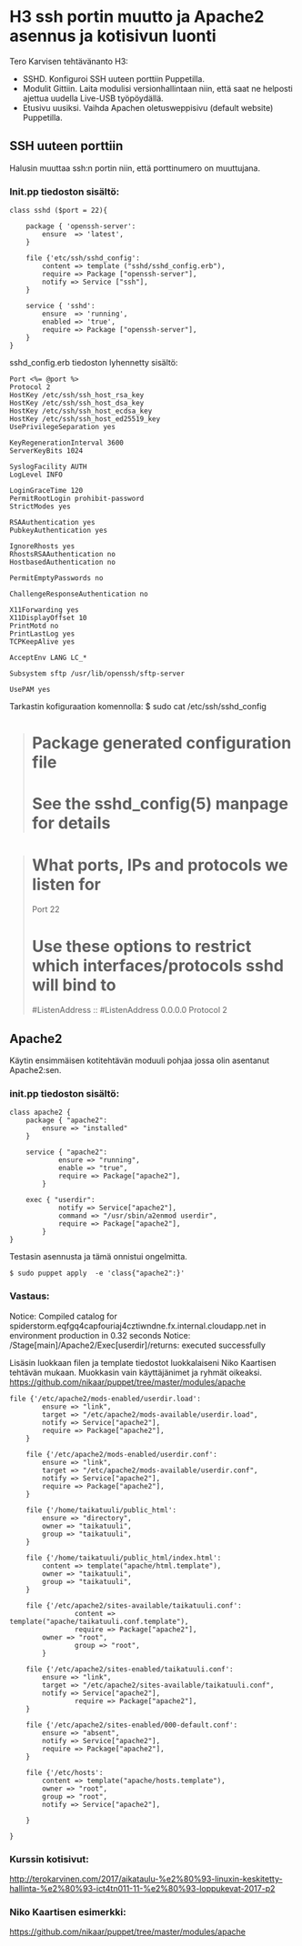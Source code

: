 
# H3 ssh portin muutto ja Apache2 asennus ja kotisivun luonti

Tero Karvisen tehtävänanto H3:
* SSHD. Konfiguroi SSH uuteen porttiin Puppetilla.
* Modulit Gittiin. Laita modulisi versionhallintaan niin, että saat ne helposti ajettua uudella Live-USB työpöydällä.
* Etusivu uusiksi. Vaihda Apachen oletusweppisivu (default website) Puppetilla. 

## SSH uuteen porttiin 

Halusin muuttaa ssh:n portin niin, että porttinumero on muuttujana. 
### Init.pp tiedoston sisältö:

```puppet
class sshd ($port = 22){
 
	package { 'openssh-server':
		ensure	=> 'latest',
	}
	
	file {'etc/ssh/sshd_config':
		content => template ("sshd/sshd_config.erb"),
		require => Package ["openssh-server"],
		notify => Service ["ssh"],
	}

	service { 'sshd':
		ensure	=> 'running',
		enabled	=> 'true',	
		require => Package ["openssh-server"],
	}
}
```

sshd_config.erb tiedoston lyhennetty sisältö:
 
```puppet
Port <%= @port %>
Protocol 2
HostKey /etc/ssh/ssh_host_rsa_key
HostKey /etc/ssh/ssh_host_dsa_key
HostKey /etc/ssh/ssh_host_ecdsa_key
HostKey /etc/ssh/ssh_host_ed25519_key
UsePrivilegeSeparation yes

KeyRegenerationInterval 3600
ServerKeyBits 1024

SyslogFacility AUTH
LogLevel INFO

LoginGraceTime 120
PermitRootLogin prohibit-password
StrictModes yes

RSAAuthentication yes
PubkeyAuthentication yes

IgnoreRhosts yes
RhostsRSAAuthentication no
HostbasedAuthentication no

PermitEmptyPasswords no

ChallengeResponseAuthentication no

X11Forwarding yes
X11DisplayOffset 10
PrintMotd no
PrintLastLog yes
TCPKeepAlive yes

AcceptEnv LANG LC_*

Subsystem sftp /usr/lib/openssh/sftp-server

UsePAM yes
```
Tarkastin kofiguraation komennolla:
$ sudo cat /etc/ssh/sshd_config

> # Package generated configuration file
> # See the sshd_config(5) manpage for details

> # What ports, IPs and protocols we listen for
> Port 22
> # Use these options to restrict which interfaces/protocols sshd will bind to
> #ListenAddress ::
> #ListenAddress 0.0.0.0
> Protocol 2


## Apache2

Käytin ensimmäisen kotitehtävän moduuli pohjaa jossa olin asentanut Apache2:sen.

### init.pp tiedoston sisältö:

```puppet
class apache2 {
   	package { "apache2":
		ensure => "installed"
	}

	service { "apache2":
        	ensure => "running",
        	enable => "true",
        	require => Package["apache2"],
    	}

	exec { "userdir":
        	notify => Service["apache2"],
        	command => "/usr/sbin/a2enmod userdir",
        	require => Package["apache2"],
    	}
}
```

Testasin asennusta ja tämä onnistui ongelmitta.

``` $ sudo puppet apply  -e 'class{"apache2":}' ```

### Vastaus:

Notice: Compiled catalog for spiderstorm.eqfgq4capfouriaj4cztiwndne.fx.internal.cloudapp.net in environment production in 0.32 seconds
Notice: /Stage[main]/Apache2/Exec[userdir]/returns: executed successfully


Lisäsin luokkaan filen ja template tiedostot luokkalaiseni Niko Kaartisen tehtävän mukaan. Muokkasin vain käyttäjänimet ja ryhmät oikeaksi.
https://github.com/nikaar/puppet/tree/master/modules/apache

```puppet
file {'/etc/apache2/mods-enabled/userdir.load':
		ensure => "link",
		target => "/etc/apache2/mods-available/userdir.load",
		notify => Service["apache2"],
		require => Package["apache2"],
	}

	file {'/etc/apache2/mods-enabled/userdir.conf':
		ensure => "link",
		target => "/etc/apache2/mods-available/userdir.conf",
		notify => Service["apache2"],
		require => Package["apache2"],
	}

	file {'/home/taikatuuli/public_html':
		ensure => "directory",
		owner => "taikatuuli",
		group => "taikatuuli",
	}

	file {'/home/taikatuuli/public_html/index.html':
		content => template("apache/html.template"),
		owner => "taikatuuli",
		group => "taikatuuli",
	}

	file {'/etc/apache2/sites-available/taikatuuli.conf':
                content => template("apache/taikatuuli.conf.template"),
                require => Package["apache2"],
		owner => "root",
                group => "root",
        }
	
	file {'/etc/apache2/sites-enabled/taikatuuli.conf':
		ensure => "link",
		target => "/etc/apache2/sites-available/taikatuuli.conf",
		notify => Service["apache2"],
                require => Package["apache2"],
	}
	
	file {'/etc/apache2/sites-enabled/000-default.conf':
		ensure => "absent",
		notify => Service["apache2"],
		require => Package["apache2"],
	}

	file {'/etc/hosts':
		content => template("apache/hosts.template"),
		owner => "root",
		group => "root",
		notify => Service["apache2"],

	}	

}
```



### Kurssin kotisivut:

http://terokarvinen.com/2017/aikataulu-%e2%80%93-linuxin-keskitetty-hallinta-%e2%80%93-ict4tn011-11-%e2%80%93-loppukevat-2017-p2

### Niko Kaartisen esimerkki:

https://github.com/nikaar/puppet/tree/master/modules/apache

